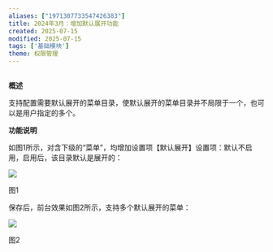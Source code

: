 ```yaml
---
aliases: ["1971307733547426383"]
title: 2024年3月：增加默认展开功能
created: 2025-07-15
modified: 2025-07-15
tags: ['基础模块']
theme: 权限管理
---
```


##

**概述**

支持配置需要默认展开的菜单目录，使默认展开的菜单目录并不局限于一个，也可以是用户指定的多个。

**功能说明**

如图1所示，对含下级的“菜单”，均增加设置项【默认展开】设置项：默认不启用，启用后，该目录默认是展开的：

![](693400e57ee15e20bc93132bce134f8d.jpg)

图1

保存后，前台效果如图2所示，支持多个默认展开的菜单：

![](ad38ad9d0612f47d9293a1aeee74acb7.jpg)

图2